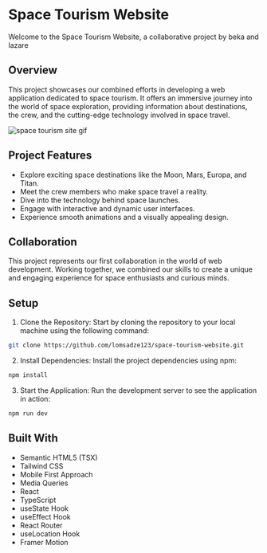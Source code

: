 # Space Tourism Website

Welcome to the Space Tourism Website, a collaborative project by beka and lazare

## Overview

This project showcases our combined efforts in developing a web application dedicated to space tourism. It offers an immersive journey into the world of space exploration, providing information about destinations, the crew, and the cutting-edge technology involved in space travel.

![space tourism site gif](space-tourism.gif)

## Project Features

- Explore exciting space destinations like the Moon, Mars, Europa, and Titan.
- Meet the crew members who make space travel a reality.
- Dive into the technology behind space launches.
- Engage with interactive and dynamic user interfaces.
- Experience smooth animations and a visually appealing design.

## Collaboration

This project represents our first collaboration in the world of web development. Working together, we combined our skills to create a unique and engaging experience for space enthusiasts and curious minds.

## Setup

1. Clone the Repository: Start by cloning the repository to your local machine using the following command:

```bash
git clone https://github.com/lomsadze123/space-tourism-website.git
```

2. Install Dependencies: Install the project dependencies using npm:

```bash
npm install
```

3. Start the Application: Run the development server to see the application in action:

```bash
npm run dev
```

## Built With

- Semantic HTML5 (TSX)
- Tailwind CSS
- Mobile First Approach
- Media Queries
- React
- TypeScript
- useState Hook
- useEffect Hook
- React Router
- useLocation Hook
- Framer Motion
